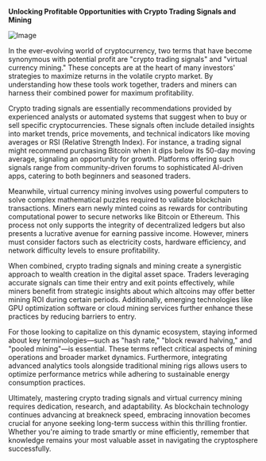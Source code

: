 **Unlocking Profitable Opportunities with Crypto Trading Signals and Mining**

![Image](https://github.com/user-attachments/assets/31692037-0104-4703-abd1-696b6a7dd41b)

In the ever-evolving world of cryptocurrency, two terms that have become synonymous with potential profit are "crypto trading signals" and "virtual currency mining." These concepts are at the heart of many investors' strategies to maximize returns in the volatile crypto market. By understanding how these tools work together, traders and miners can harness their combined power for maximum profitability.

Crypto trading signals are essentially recommendations provided by experienced analysts or automated systems that suggest when to buy or sell specific cryptocurrencies. These signals often include detailed insights into market trends, price movements, and technical indicators like moving averages or RSI (Relative Strength Index). For instance, a trading signal might recommend purchasing Bitcoin when it dips below its 50-day moving average, signaling an opportunity for growth. Platforms offering such signals range from community-driven forums to sophisticated AI-driven apps, catering to both beginners and seasoned traders.

Meanwhile, virtual currency mining involves using powerful computers to solve complex mathematical puzzles required to validate blockchain transactions. Miners earn newly minted coins as rewards for contributing computational power to secure networks like Bitcoin or Ethereum. This process not only supports the integrity of decentralized ledgers but also presents a lucrative avenue for earning passive income. However, miners must consider factors such as electricity costs, hardware efficiency, and network difficulty levels to ensure profitability.

When combined, crypto trading signals and mining create a synergistic approach to wealth creation in the digital asset space. Traders leveraging accurate signals can time their entry and exit points effectively, while miners benefit from strategic insights about which altcoins may offer better mining ROI during certain periods. Additionally, emerging technologies like GPU optimization software or cloud mining services further enhance these practices by reducing barriers to entry.

For those looking to capitalize on this dynamic ecosystem, staying informed about key terminologies—such as "hash rate," "block reward halving," and "pooled mining"—is essential. These terms reflect critical aspects of mining operations and broader market dynamics. Furthermore, integrating advanced analytics tools alongside traditional mining rigs allows users to optimize performance metrics while adhering to sustainable energy consumption practices.

Ultimately, mastering crypto trading signals and virtual currency mining requires dedication, research, and adaptability. As blockchain technology continues advancing at breakneck speed, embracing innovation becomes crucial for anyone seeking long-term success within this thrilling frontier. Whether you're aiming to trade smartly or mine efficiently, remember that knowledge remains your most valuable asset in navigating the cryptosphere successfully.